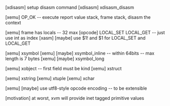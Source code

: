 [xdisasm] setup disasm command
[xdisasm] xdisasm_disasm

[xemu] OP_OK -- execute report value stack, frame stack, disasm the context

[xemu] frame has locals -- 32 max
[opcode] LOCAL_SET LOCAL_GET -- just use int as index
[xasm] [maybe] use $1! and $1 for LOCAL_SET and LOCAL_GET

[xemu] xsymbol
[xemu] [maybe] xsymbol_inline -- within 64bits -- max length is 7 bytes
[xemu] [maybe] xsymbol_long

[xemu] xobject -- first field must be kind
[xemu] xstruct

[xemu] xstring
[xemu] xtuple
[xemu] xchar

[xemu] [maybe] use utf8-style opcode encoding -- to be extensible

[motivation] at worst, xvm will provide inet tagged primitive values
